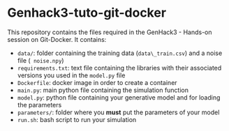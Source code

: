 # Genhack3-tuto-git-docker
This repository contains the files required in the GenHack3 - Hands-on session on Git-Docker. It contains:

- `data/`: folder containing the training data (`data\_train.csv`) and a noise file (` noise.npy`)
- `requirements.txt`: text file containing the libraries with their associated versions you used in the `model.py` file 
- `Dockerfile`: docker image in order to create a container
- `main.py`:  main python file containing the simulation function
- `model.py`: python file containing your generative model and for loading the parameters
- `parameters/`: folder where you **must** put the parameters of your model
- `run.sh`: bash script to run your simulation

